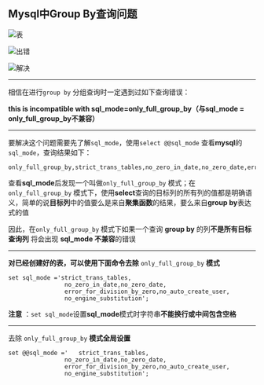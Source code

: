 ## Mysql中Group By查询问题



![表]()

![出错]()

![解决]()

---

相信在进行`group by` 分组查询时一定遇到过如下查询错误：

**this is incompatible with sql_mode=only_full_group_by（与sql_mode = only_full_group_by不兼容）**

----

要解决这个问题需要先了解`sql_mode`，使用`select @@sql_mode` 查看**mysql**的`sql_mode`，查询结果如下：

```
only_full_group_by,strict_trans_tables,no_zero_in_date,no_zero_date,error_for_division_by_zero,no_auto_create_user,no_engine_substitution
```



查看**sql_mode**后发现一个叫做`only_full_group_by` 模式；在`only_full_group_by` 模式下，使用**select**查询的目标列的所有列的值都是明确语义，简单的说**目标列**中的值要么是来自**聚集函数**的结果，要么来自**group by**表达式的值

因此，在`only_full_group_by` 模式下如果一个查询 **group by** 的列**不是所有目标查询列** 将会出现 **sql_mode 不兼容**的错误



-----

**对已经创建好的表，可以使用下面命令去除** `only_full_group_by`  **模式**

```mysql
set sql_mode ='strict_trans_tables,
				no_zero_in_date,no_zero_date,
				error_for_division_by_zero,no_auto_create_user,
				no_engine_substitution';
```

**注意** ：`set sql_mode`设置**sql_mode**模式时字符串**不能换行或中间包含空格**



----

去除 `only_full_group_by`  **模式全局设置**

```mysql
set @@sql_mode ='	strict_trans_tables,
				no_zero_in_date,no_zero_date,
				error_for_division_by_zero,no_auto_create_user,
				no_engine_substitution';
```

